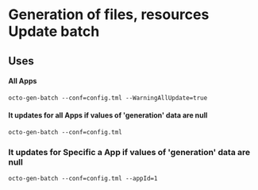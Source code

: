 # Generation of files, resources Update batch

## Uses

#### All Apps
```
octo-gen-batch --conf=config.tml --WarningAllUpdate=true
```

#### It updates for all Apps if values of 'generation' data are null
```
octo-gen-batch --conf=config.tml
```

### It updates for Specific a App if values of 'generation' data are null
```
octo-gen-batch --conf=config.tml --appId=1
```


